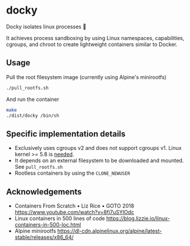 # docky

Docky isolates linux processes 🐢

It achieves process sandboxing by using Linux namespaces, capabilities, cgroups,
and chroot to create lightweight containers similar to Docker.

## Usage

Pull the root filesystem image (currently using Alpine's minirootfs)

```sh
./pull_rootfs.sh
```

And run the container

```sh
make
./dist/docky /bin/sh
```

## Specific implementation details

- Exclusively uses cgroups v2 and does not support cgroups v1.
  Linux kernel >= 5.8 is
  [needed](https://kubernetes.io/docs/concepts/architecture/cgroups/#requirements).
- It depends on an external filesystem to be downloaded and mounted.
  See `pull_rootfs.sh`
- Rootless containers by using the `CLONE_NEWUSER`

## Acknowledgements

- Containers From Scratch • Liz Rice • GOTO 2018 <https://www.youtube.com/watch?v=8fi7uSYlOdc>
- Linux containers in 500 lines of code <https://blog.lizzie.io/linux-containers-in-500-loc.html>
- Alpine minirootfs <https://dl-cdn.alpinelinux.org/alpine/latest-stable/releases/x86_64/>
